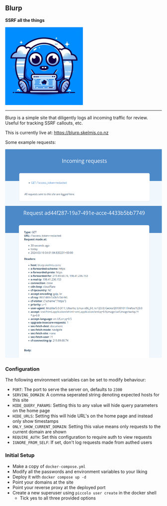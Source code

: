 Blurp
---

**SSRF all the things** 

<img src="images/logo.jpeg" alt="drawing" width="250"/>

---

Blurp is a simple site that diligently logs all incoming traffic for review. Useful for tracking SSRF callouts, etc.

This is currently live at: https://blurp.skelmis.co.nz

Some example requests:

![img.png](images/img.png)
![img_1.png](images/img_1.png)

### Configuration

The following environment variables can be set to modify behaviour:
- `PORT`: The port to serve the server on, defaults to `2300`
- `SERVING_DOMAIN`: A comma seperated string denoting expected hosts for this site
- `HIDE_QUERY_PARAMS`: Setting this to any value will hide query parameters on the home page
- `HIDE_URLS`: Setting this will hide URL's on the home page and instead only show timestamps
- `ONLY_SHOW_CURRENT_DOMAIN`: Setting this value means only requests to the current domain are shown
- `REQUIRE_AUTH`: Set this configuration to require auth to view requests
- `IGNORE_FROM_SELF`: If set, don't log requests made from authed users

### Initial Setup

- Make a copy of `docker-compose.yml`
- Modify all the passwords and environment variables to your liking
- Deploy it with `docker compose up -d`
- Point your domains at the site
- Point your reverse proxy at the deployed port
- Create a new superuser using `piccolo user create` in the docker shell
  - Tick yes to all three provided options